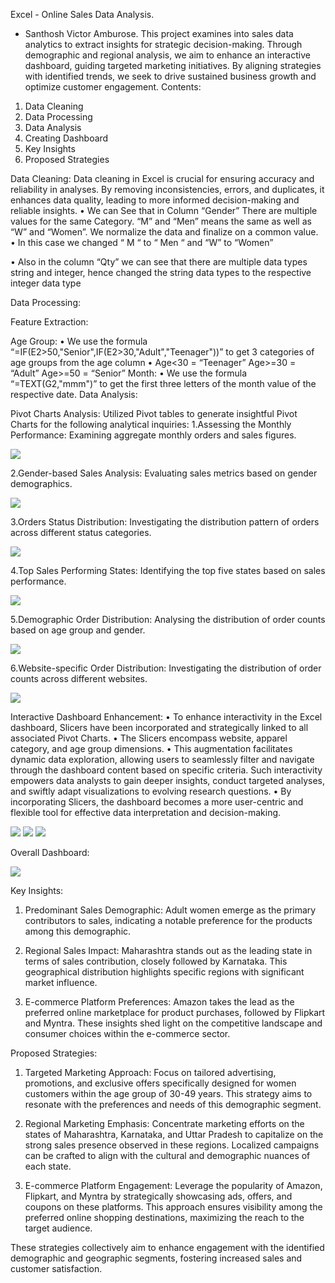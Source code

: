 Excel - Online Sales Data Analysis. 
-	Santhosh Victor Amburose. 
This project examines into sales data analytics to extract insights for strategic decision-making. Through demographic and regional analysis, we aim to enhance an interactive dashboard, guiding targeted marketing initiatives. By aligning strategies with identified trends, we seek to drive sustained business growth and optimize customer engagement.
Contents:
1)	Data Cleaning
2)	Data Processing
3)	Data Analysis
4)	Creating Dashboard
5)	Key Insights
6)	Proposed Strategies

Data Cleaning: 
Data cleaning in Excel is crucial for ensuring accuracy and reliability in analyses. By removing inconsistencies, errors, and duplicates, it enhances data quality, leading to more informed decision-making and reliable insights.
•	We can See that in Column “Gender” There are multiple values for the same Category. “M” and “Men” means the same as well as “W” and “Women”. We normalize the data and finalize on a common value.
•	In this case we changed “ M “ to “ Men “ and “W” to “Women” 
 
•	Also in the column “Qty” we can see that there are multiple data types string and integer, hence changed the string data types to the respective integer data type 
 

Data Processing: 

Feature Extraction:

Age Group: 
•	We use the formula “=IF(E2>50,"Senior",IF(E2>30,"Adult","Teenager"))” to get 3 categories of age groups from the age column 
•	Age<30 = “Teenager”
Age>=30 = “Adult”
Age>=50 = “Senior”
Month:
•	We use the formula “=TEXT(G2,"mmm")” to get the first three letters of the month value of the respective date.
Data Analysis:

Pivot Charts Analysis: 
Utilized Pivot tables to generate insightful Pivot Charts for the following analytical inquiries: 
1.Assessing the Monthly Performance: Examining aggregate monthly orders and sales figures.

<img src="Images/Orders by Month.png">
 
2.Gender-based Sales Analysis: Evaluating sales metrics based on gender demographics. 

<img src="Images/image.png">
 
3.Orders Status Distribution: Investigating the distribution pattern of orders across different status categories. 

<img src="Images/Order Status.png">
 
4.Top Sales Performing States: Identifying the top five states based on sales performance. 

<img src="Images/Top 5 States.png">
 
5.Demographic Order Distribution: Analysing the distribution of order counts based on age group and gender. 

 <img src="Images/Orders by Age group.png">
 
6.Website-specific Order Distribution: Investigating the distribution of order counts across different websites.

<img src="Images/Orders by website.png">

Interactive Dashboard Enhancement: 
•	To enhance interactivity in the Excel dashboard, Slicers have been incorporated and strategically linked to all associated Pivot Charts. 
•	The Slicers encompass website, apparel category, and age group dimensions.
•	 This augmentation facilitates dynamic data exploration, allowing users to seamlessly filter and navigate through the dashboard content based on specific criteria. Such interactivity empowers data analysts to gain deeper insights, conduct targeted analyses, and swiftly adapt visualizations to evolving research questions.
•	 By incorporating Slicers, the dashboard becomes a more user-centric and flexible tool for effective data interpretation and decision-making.

 <img src="Images/Slicer-Age Group.png"> <img src="Images/Slicer-Category.png"> <img src="Images/Slicer-Website.png">
     
Overall Dashboard:
 
<img src="Images/Dashboard.png">

Key Insights: 
1.	Predominant Sales Demographic: Adult women emerge as the primary contributors to sales, indicating a notable preference for the products among this demographic. 

2.	Regional Sales Impact: Maharashtra stands out as the leading state in terms of sales contribution, closely followed by Karnataka. This geographical distribution highlights specific regions with significant market influence.

3.	 E-commerce Platform Preferences: Amazon takes the lead as the preferred online marketplace for product purchases, followed by Flipkart and Myntra. These insights shed light on the competitive landscape and consumer choices within the e-commerce sector.

Proposed Strategies: 

1.	Targeted Marketing Approach: Focus on tailored advertising, promotions, and exclusive offers specifically designed for women customers within the age group of 30-49 years. This strategy aims to resonate with the preferences and needs of this demographic segment.

2.	Regional Marketing Emphasis: Concentrate marketing efforts on the states of Maharashtra, Karnataka, and Uttar Pradesh to capitalize on the strong sales presence observed in these regions. Localized campaigns can be crafted to align with the cultural and demographic nuances of each state. 


3.	E-commerce Platform Engagement: Leverage the popularity of Amazon, Flipkart, and Myntra by strategically showcasing ads, offers, and coupons on these platforms. This approach ensures visibility among the preferred online shopping destinations, maximizing the reach to the target audience. 

These strategies collectively aim to enhance engagement with the identified demographic and geographic segments, fostering increased sales and customer satisfaction.

